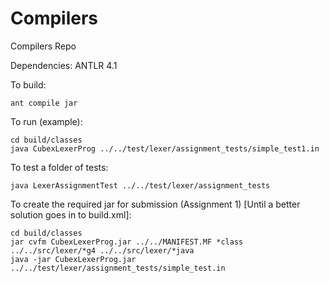 Compilers
=========

Compilers Repo

Dependencies: ANTLR 4.1

To build:
```
ant compile jar
```

To run (example):

```
cd build/classes
java CubexLexerProg ../../test/lexer/assignment_tests/simple_test1.in
```

To test a folder of tests:

```
java LexerAssignmentTest ../../test/lexer/assignment_tests
```

To create the required jar for submission (Assignment 1) [Until a better solution goes in to build.xml]:


```
cd build/classes
jar cvfm CubexLexerProg.jar ../../MANIFEST.MF *class ../../src/lexer/*g4 ../../src/lexer/*java
java -jar CubexLexerProg.jar ../../test/lexer/assignment_tests/simple_test.in
```
